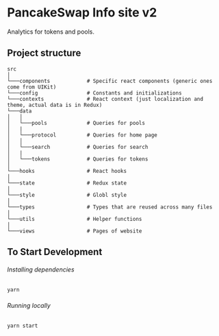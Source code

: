 # PancakeSwap Info site v2

Analytics for tokens and pools.

## Project structure

```
src
│
└───components            # Specific react components (generic ones come from UIKit)
└───config                # Constants and initializations
└───contexts              # React context (just localization and theme, actual data is in Redux)
└───data
│   │
│   └───pools             # Queries for pools
│   |
│   └───protocol          # Queries for home page
│   │
│   └───search            # Queries for search
│   |
│   └───tokens            # Queries for tokens
│
└───hooks                 # React hooks
│
└───state                 # Redux state
│
└───style                 # Globl style
│
└───types                 # Types that are reused across many files
│
└───utils                 # Helper functions
│
└───views                 # Pages of website
```

## To Start Development

###### Installing dependencies

```bash
yarn
```

###### Running locally

```bash
yarn start
```
